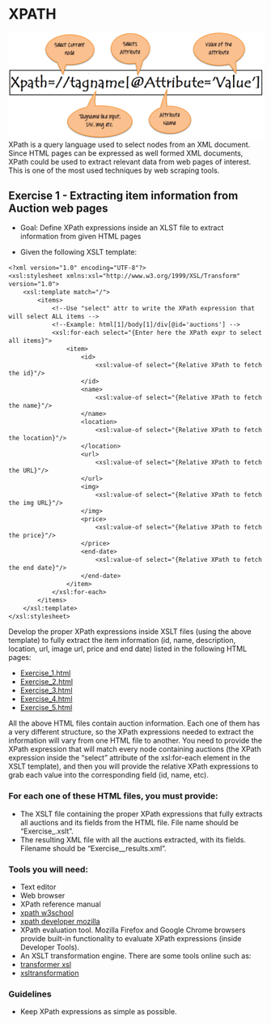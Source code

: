 # XPATH

![xpath img](https://github.com/andres0191/xpath/blob/master/src/xpathimg.png)
XPath is a query language used to select nodes from an XML document. Since HTML pages can be expressed as well formed XML  documents, XPath could be used to extract relevant data from web pages of interest. This is one of the most used techniques by web scraping tools.

## Exercise 1 - Extracting item information from Auction web pages
* Goal:
Define XPath expressions inside an XLST file to extract information from given HTML pages
- Given the following XSLT template:
```
<?xml version="1.0" encoding="UTF-8"?>
<xsl:stylesheet xmlns:xsl="http://www.w3.org/1999/XSL/Transform" version="1.0">
    <xsl:template match="/">
        <items>
            <!--Use "select" attr to write the XPath expression that will select ALL items -->
            <!--Example: html[1]/body[1]/div[@id='auctions'] -->
            <xsl:for-each select="{Enter here the XPath expr to select all items}">
                <item>
                    <id>
                        <xsl:value-of select="{Relative XPath to fetch the id}"/>
                    </id>
                    <name>
                        <xsl:value-of select="{Relative XPath to fetch the name}"/>
                    </name>
                    <location>
                        <xsl:value-of select="{Relative XPath to fetch the location}"/>
                    </location>
                    <url>
                        <xsl:value-of select="{Relative XPath to fetch the URL}"/>
                    </url>
                    <img>
                        <xsl:value-of select="{Relative XPath to fetch the img URL}"/>
                    </img>
                    <price>
                        <xsl:value-of select="{Relative XPath to fetch the price}"/>
                    </price>
                    <end-date>
                        <xsl:value-of select="{Relative XPath to fetch the end date}"/>
                    </end-date>
                </item>
            </xsl:for-each>
        </items>
    </xsl:template>
</xsl:stylesheet>
```

Develop the proper XPath expressions inside XSLT files (using the above template) to fully extract the item information (id, name, description, location, url, image url, price and end date) listed in the following HTML pages:

- [Exercise_1.html](https://github.com/andres0191/xpath/blob/master/HTML/Exercise_1.html)
- [Exercise_2.html](https://github.com/andres0191/xpath/blob/master/HTML/Exercise_1.html)
- [Exercise_3.html](https://github.com/andres0191/xpath/blob/master/HTML/Exercise_3.html)
- [Exercise_4.html](https://github.com/andres0191/xpath/blob/master/HTML/Exercise_4.html)
- [Exercise_5.html](https://github.com/andres0191/xpath/blob/master/HTML/Exercise_5.html)

All the above HTML files contain auction information. Each one of them has a very different structure, so the XPath expressions needed to extract the information will vary from one HTML file to another. You need to provide the XPath expression that will match every node containing auctions (the XPath expression inside the “select” attribute of the xsl:for-each element in the XSLT template), and then you will provide the relative XPath expressions to grab each value
into the corresponding field (id, name, etc).

### For each one of these HTML files, you must provide:

* The XSLT file containing the proper XPath expressions that fully extracts all auctions and its fields from the HTML file. File name should be “Exercise_<number>.xslt”.
* The resulting XML file with all the auctions extracted, with its fields. Filename should be “Exercise_<number>_results.xml”.

### Tools you will need:

* Text editor
* Web browser
* XPath reference manual
* [xpath w3school](https://www.w3schools.com/xml/xpath_intro.asp)
* [xpath developer mozilla](https://developer.mozilla.org/en-US/docs/Web/XPath)
* XPath evaluation tool. Mozilla Firefox and Google Chrome browsers provide built-in functionality to evaluate XPath expressions (inside Developer Tools).
* An XSLT transformation engine. There are some tools online such as:
* [transformer xsl](https://www.freeformatter.com/xsl-transformer.html)
* [xsltransformation](http://www.utilities-online.info/xsltransformation/)

### Guidelines

* Keep XPath expressions as simple as possible.